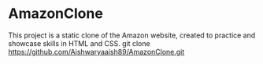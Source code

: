 # AmazonClone
This project is a static clone of the Amazon website, created to practice and showcase skills in HTML and CSS.
git clone https://github.com/Aishwaryaaish89/AmazonClone.git
